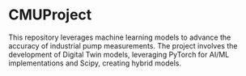 # CMUProject
This repository leverages machine learning models to advance the accuracy of industrial pump measurements. The project involves the development of Digital Twin models, leveraging PyTorch for AI/ML implementations and Scipy, creating hybrid models.
